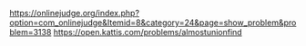 https://onlinejudge.org/index.php?option=com_onlinejudge&Itemid=8&category=24&page=show_problem&problem=3138
https://open.kattis.com/problems/almostunionfind
